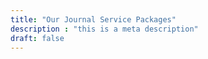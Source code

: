 ```yaml
---
title: "Our Journal Service Packages"
description : "this is a meta description"
draft: false
---
```


